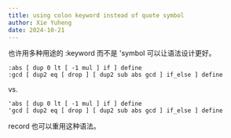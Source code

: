 ```yaml
---
title: using colon keyword instead of quote symbol
author: Xie Yuheng
date: 2024-10-21
---
```


也许用多种用途的 :keyword 而不是 'symbol 可以让语法设计更好。

```
:abs [ dup 0 lt [ -1 mul ] if ] define
:gcd [ dup2 eq [ drop ] [ dup2 sub abs gcd ] if_else ] define
```

vs.

```
'abs [ dup 0 lt [ -1 mul ] if ] define
'gcd [ dup2 eq [ drop ] [ dup2 sub abs gcd ] if_else ] define
```

record 也可以重用这种语法。

